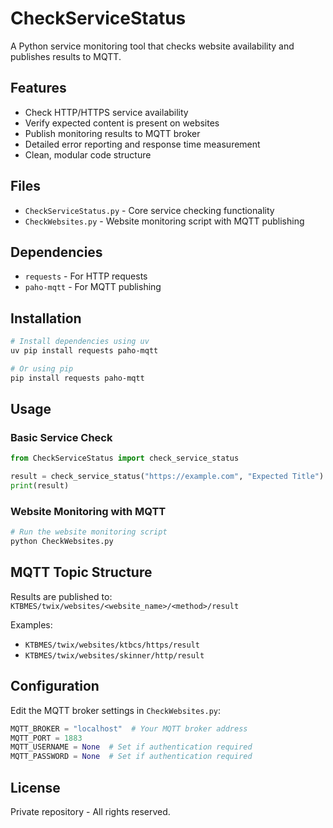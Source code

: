 # CheckServiceStatus

A Python service monitoring tool that checks website availability and publishes results to MQTT.

## Features

- Check HTTP/HTTPS service availability
- Verify expected content is present on websites
- Publish monitoring results to MQTT broker
- Detailed error reporting and response time measurement
- Clean, modular code structure

## Files

- `CheckServiceStatus.py` - Core service checking functionality
- `CheckWebsites.py` - Website monitoring script with MQTT publishing

## Dependencies

- `requests` - For HTTP requests
- `paho-mqtt` - For MQTT publishing

## Installation

```bash
# Install dependencies using uv
uv pip install requests paho-mqtt

# Or using pip
pip install requests paho-mqtt
```

## Usage

### Basic Service Check
```python
from CheckServiceStatus import check_service_status

result = check_service_status("https://example.com", "Expected Title")
print(result)
```

### Website Monitoring with MQTT
```bash
# Run the website monitoring script
python CheckWebsites.py
```

## MQTT Topic Structure

Results are published to: `KTBMES/twix/websites/<website_name>/<method>/result`

Examples:
- `KTBMES/twix/websites/ktbcs/https/result`
- `KTBMES/twix/websites/skinner/http/result`

## Configuration

Edit the MQTT broker settings in `CheckWebsites.py`:

```python
MQTT_BROKER = "localhost"  # Your MQTT broker address
MQTT_PORT = 1883
MQTT_USERNAME = None  # Set if authentication required
MQTT_PASSWORD = None  # Set if authentication required
```

## License

Private repository - All rights reserved.